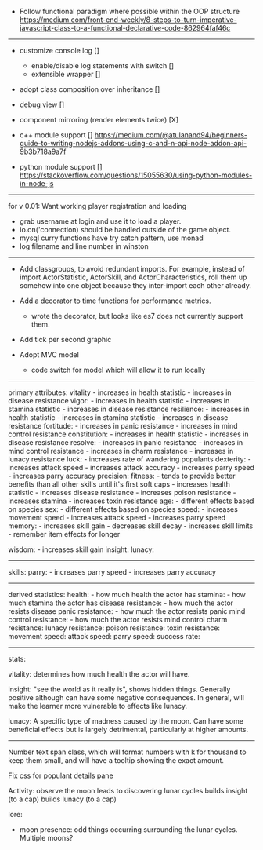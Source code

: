 - Follow functional paradigm where possible within the OOP structure
  https://medium.com/front-end-weekly/8-steps-to-turn-imperative-javascript-class-to-a-functional-declarative-code-862964faf46c

---

- customize console log []
    - enable/disable log statements with switch []
    - extensible wrapper  []

- adopt class composition over inheritance []

- debug view  []

- component mirroring (render elements twice) [X]

- c++ module support  []
  https://medium.com/@atulanand94/beginners-guide-to-writing-nodejs-addons-using-c-and-n-api-node-addon-api-9b3b718a9a7f

- python module support []
  https://stackoverflow.com/questions/15055630/using-python-modules-in-node-js

---

for v 0.01: Want working player registration and loading

- grab username at login and use it to load a player.
- io.on('connection) should be handled outside of the game object.
- mysql curry functions have try catch pattern, use monad
- log filename and line number in winston


---


- Add classgroups, to avoid redundant imports. For example, instead of import ActorStatistic, ActorSkill, and ActorCharacteristics, roll them up somehow into one object because they inter-import each other already.

- Add a decorator to time functions for performance metrics.
  - wrote the decorator, but looks like es7 does not currently support them.

- Add tick per second graphic

- Adopt MVC model
  - code switch for model which will allow it to run locally

----



primary attributes:
  vitality
    - increases in health statistic
    - increases in disease resistance
  vigor:
    - increases in health statistic
    - increases in stamina statistic
    - increases in disease resistance
  resilience:
    - increases in health statistic
    - increases in stamina statistic
    - increases in disease resistance
  fortitude:
    - increases in panic resistance
    - increases in mind control resistance
  constitution:
    - increases in health statistic
    - increases in disease resistance
  resolve:
    - increases in panic resistance
    - increases in mind control resistance
    - increases in charm resistance
    - increases in lunacy resistance
  luck:
    - increases rate of wandering populants
  dexterity:
    - increases attack speed
    - increases attack accuracy
    - increases parry speed
    - increases parry accuracy
  precision:
  fitness:
    - tends to provide better benefits than all other skills until it's first soft caps
    - increases health statistic
    - increases disease resistance
    - increases poison resistance
    - increases stamina
    - increases toxin resistance
  age:
    - different effects based on species
  sex:
    - different effects based on species
  speed:
    - increases movement speed
    - increases attack speed
    - increases parry speed
  memory:
    - increases skill gain
    - decreases skill decay
    - increases skill limits
    - remember item effects for longer

  wisdom:
    - increases skill gain
  insight:
  lunacy:
  
---

skills:
  parry:
    - increases parry speed
    - increases parry accuracy


---

derived statistics:
  health:
    - how much health the actor has
  stamina:
    - how much stamina the actor has
  disease resistance:
    - how much the actor resists disease
  panic resistance:
    - how much the actor resists panic
  mind control resistance:
    - how much the actor resists mind control
  charm resistance:
  lunacy resistance:
  poison resistance:
  toxin resistance:
  movement speed:
  attack speed:
  parry speed:
  success rate:

---


stats:

  vitality:
    determines how much health the actor will have.

  insight:
    "see the world as it really is", shows hidden things. Generally positive although can have some negative consequences. In general, will make the learner more vulnerable to effects like lunacy.

  lunacy:
    A specific type of madness caused by the moon. Can have some beneficial effects but is largely detrimental, particularly at higher amounts.
    

---

Number text span class, which will format numbers with k for thousand to keep them small, and will have a tooltip showing the exact amount.

Fix css for populant details pane

Activity: observe the moon
  leads to discovering lunar cycles
  builds insight (to a cap)
  builds lunacy (to a cap)

lore:

  - moon presence: odd things occurring surrounding the lunar cycles. Multiple moons?
